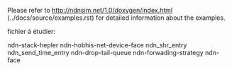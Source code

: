Please refer to http://ndnsim.net/1.0/doxygen/index.html (../docs/source/examples.rst) 
for detailed information about the examples.


fichier á étudier:

ndn-stack-hepler
ndn-hobhis-net-device-face
ndn_shr_entry
ndn_send_time_entry
ndn-drop-tail-queue
ndn-forwading-strategy
ndn-face

